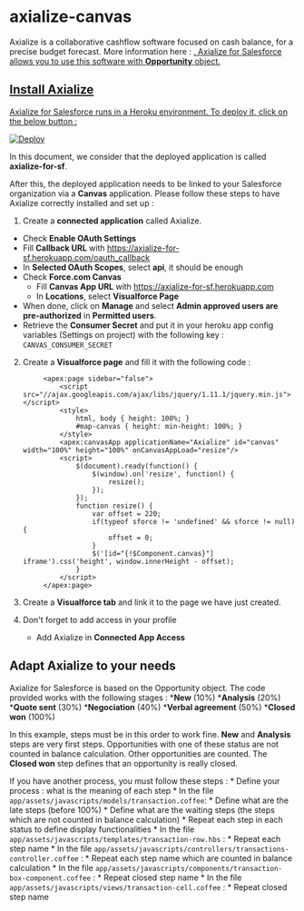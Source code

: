 axialize-canvas
===============

Axialize is a collaborative cashflow software focused on cash balance, for a precise budget forecast.
More information here : <a href="http://www.axialize.com">.
Axialize for Salesforce allows you to use this software with <strong>Opportunity</strong> object.

Install Axialize
----------------

Axialize for Salesforce runs in a Heroku environment. To deploy it, click on the below button :

<a href="https://heroku.com/deploy?template=https://github.com/Sylpheo/axialize-canvas">
  <img src="https://www.herokucdn.com/deploy/button.png" alt="Deploy">
</a>

In this document, we consider that the deployed application is called <strong>axialize-for-sf</strong>.

After this, the deployed application needs to be linked to your Salesforce organization via a <strong>Canvas</strong> application.
Please follow these steps to have Axialize correctly installed and set up :

1. Create a <strong>connected application</strong> called Axialize.

* Check <strong>Enable OAuth Settings</strong>
* Fill <strong>Callback URL</strong> with https://axialize-for-sf.herokuapp.com/oauth_callback
* In <strong>Selected OAuth Scopes</strong>, select <strong>api</strong>, it should be enough
* Check <strong>Force.com Canvas</strong>
	* Fill <strong>Canvas App URL</strong> with https://axialize-for-sf.herokuapp.com
	* In <strong>Locations</strong>, select <strong>Visualforce Page</strong>
* When done, click on <strong>Manage</strong> and select <strong>Admin approved users are pre-authorized</strong> in <strong>Permitted users</strong>.
* Retrieve the <strong>Consumer Secret</strong> and put it in your heroku app config variables (Settings on project) with the following key : <code>CANVAS_CONSUMER_SECRET</code>

2. Create a <strong>Visualforce page</strong> and fill it with the following code :
 
    		<apex:page sidebar="false">
    			<script src="//ajax.googleapis.com/ajax/libs/jquery/1.11.1/jquery.min.js"></script>
    			<style>
        			html, body { height: 100%; }
        			#map-canvas { height: min-height: 100%; }
    			</style>
	  			<apex:canvasApp applicationName="Axialize" id="canvas" width="100%" height="100%" onCanvasAppLoad="resize"/>
	  			<script>
	      			$(document).ready(function() {
	          			$(window).on('resize', function() {
	              			resize();
	          			});
	      			});
	      			function resize() {
	          			var offset = 220;
	          			if(typeof sforce != 'undefined' && sforce != null) {
	              			offset = 0;
	          			}
	          			$('[id="{!$Component.canvas}"] iframe').css('height', window.innerHeight - offset);
	      			}
				</script>
			</apex:page>
		
  3. Create a <strong>Visualforce tab</strong> and link it to the page we have just created.
	
  4. Don't forget to add access in your profile
		* Add Axialize in <strong>Connected App Access</strong>

Adapt Axialize to your needs
----------------------------

Axialize for Salesforce is based on the Opportunity object. The code provided works with the following stages :
*<strong>New</strong> (10%)
*<strong>Analysis</strong> (20%)
*<strong>Quote sent</strong> (30%)
*<strong>Negociation</strong> (40%)
*<strong>Verbal agreement</strong> (50%)
*<strong>Closed won</strong> (100%)


In this example, steps must be in this order to work fine. <strong>New</strong> and <strong>Analysis</strong> steps are very first steps. Opportunities with one of these status are not counted in balance calculation. Other opportunities are counted. The <strong>Closed won</strong> step defines that an opportunity is really closed.

If you have another process, you must follow these steps :
	* Define your process : what is the meaning of each step
	* In the file `app/assets/javascripts/models/transaction.coffee`:
		* Define what are the late steps (before 100%)
		* Define what are the waiting steps (the steps which are not counted in balance calculation)
		* Repeat each step in each status to define display functionalities
	* In the file `app/assets/javascripts/templates/transaction-row.hbs` :
		* Repeat each step name
	* In the file `app/assets/javascripts/controllers/transactions-controller.coffee` :
		* Repeat each step name which are counted in balance calculation
	* In the file `app/assets/javascripts/components/transaction-box-component.coffee` :
		* Repeat closed step name
	* In the file `app/assets/javascripts/views/transaction-cell.coffee` :
		* Repeat closed step name
